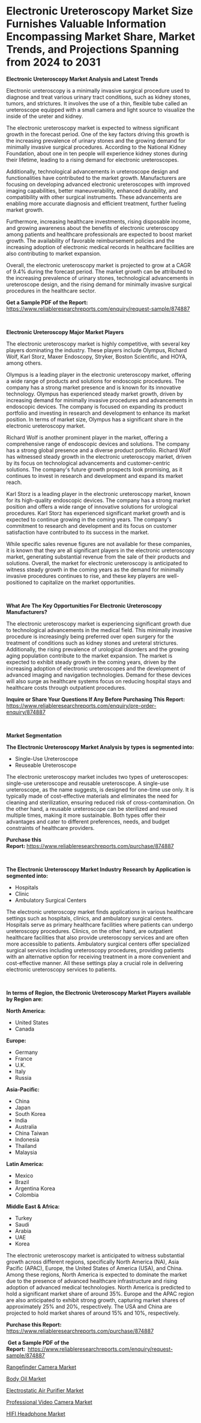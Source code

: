 <p><h1>Electronic Ureteroscopy Market Size Furnishes Valuable Information Encompassing Market Share, Market Trends, and Projections Spanning from 2024 to 2031</h1></p><p><strong>Electronic Ureteroscopy Market Analysis and Latest Trends</strong></p>
<p><p>Electronic ureteroscopy is a minimally invasive surgical procedure used to diagnose and treat various urinary tract conditions, such as kidney stones, tumors, and strictures. It involves the use of a thin, flexible tube called an ureteroscope equipped with a small camera and light source to visualize the inside of the ureter and kidney.</p><p>The electronic ureteroscopy market is expected to witness significant growth in the forecast period. One of the key factors driving this growth is the increasing prevalence of urinary stones and the growing demand for minimally invasive surgical procedures. According to the National Kidney Foundation, about one in ten people will experience kidney stones during their lifetime, leading to a rising demand for electronic ureteroscopes.</p><p>Additionally, technological advancements in ureteroscope design and functionalities have contributed to the market growth. Manufacturers are focusing on developing advanced electronic ureteroscopes with improved imaging capabilities, better maneuverability, enhanced durability, and compatibility with other surgical instruments. These advancements are enabling more accurate diagnosis and efficient treatment, further fueling market growth.</p><p>Furthermore, increasing healthcare investments, rising disposable income, and growing awareness about the benefits of electronic ureteroscopy among patients and healthcare professionals are expected to boost market growth. The availability of favorable reimbursement policies and the increasing adoption of electronic medical records in healthcare facilities are also contributing to market expansion.</p><p>Overall, the electronic ureteroscopy market is projected to grow at a CAGR of 9.4% during the forecast period. The market growth can be attributed to the increasing prevalence of urinary stones, technological advancements in ureteroscope design, and the rising demand for minimally invasive surgical procedures in the healthcare sector.</p></p>
<p><strong>Get a Sample PDF of the Report:&nbsp;</strong> <a href="https://www.reliableresearchreports.com/enquiry/request-sample/874887">https://www.reliableresearchreports.com/enquiry/request-sample/874887</a></p>
<p>&nbsp;</p>
<p><strong>Electronic Ureteroscopy Major Market Players</strong></p>
<p><p>The electronic ureteroscopy market is highly competitive, with several key players dominating the industry. These players include Olympus, Richard Wolf, Karl Storz, Maxer Endoscopy, Stryker, Boston Scientific, and HOYA, among others.</p><p>Olympus is a leading player in the electronic ureteroscopy market, offering a wide range of products and solutions for endoscopic procedures. The company has a strong market presence and is known for its innovative technology. Olympus has experienced steady market growth, driven by increasing demand for minimally invasive procedures and advancements in endoscopic devices. The company is focused on expanding its product portfolio and investing in research and development to enhance its market position. In terms of market size, Olympus has a significant share in the electronic ureteroscopy market.</p><p>Richard Wolf is another prominent player in the market, offering a comprehensive range of endoscopic devices and solutions. The company has a strong global presence and a diverse product portfolio. Richard Wolf has witnessed steady growth in the electronic ureteroscopy market, driven by its focus on technological advancements and customer-centric solutions. The company's future growth prospects look promising, as it continues to invest in research and development and expand its market reach.</p><p>Karl Storz is a leading player in the electronic ureteroscopy market, known for its high-quality endoscopic devices. The company has a strong market position and offers a wide range of innovative solutions for urological procedures. Karl Storz has experienced significant market growth and is expected to continue growing in the coming years. The company's commitment to research and development and its focus on customer satisfaction have contributed to its success in the market.</p><p>While specific sales revenue figures are not available for these companies, it is known that they are all significant players in the electronic ureteroscopy market, generating substantial revenue from the sale of their products and solutions. Overall, the market for electronic ureteroscopy is anticipated to witness steady growth in the coming years as the demand for minimally invasive procedures continues to rise, and these key players are well-positioned to capitalize on the market opportunities.</p></p>
<p>&nbsp;</p>
<p><strong>What Are The Key Opportunities For Electronic Ureteroscopy Manufacturers?</strong></p>
<p><p>The electronic ureteroscopy market is experiencing significant growth due to technological advancements in the medical field. This minimally invasive procedure is increasingly being preferred over open surgery for the treatment of conditions such as kidney stones and ureteral strictures. Additionally, the rising prevalence of urological disorders and the growing aging population contribute to the market expansion. The market is expected to exhibit steady growth in the coming years, driven by the increasing adoption of electronic ureteroscopes and the development of advanced imaging and navigation technologies. Demand for these devices will also surge as healthcare systems focus on reducing hospital stays and healthcare costs through outpatient procedures.</p></p>
<p><strong>Inquire or Share Your Questions If Any Before Purchasing This Report:</strong> <a href="https://www.reliableresearchreports.com/enquiry/pre-order-enquiry/874887">https://www.reliableresearchreports.com/enquiry/pre-order-enquiry/874887</a></p>
<p>&nbsp;</p>
<p><strong>Market Segmentation</strong></p>
<p><strong>The Electronic Ureteroscopy Market Analysis by types is segmented into:</strong></p>
<p><ul><li>Single-Use Ureteroscope</li><li>Reuseable Ureteroscope</li></ul></p>
<p><p>The electronic ureteroscopy market includes two types of ureteroscopes: single-use ureteroscope and reusable ureteroscope. A single-use ureteroscope, as the name suggests, is designed for one-time use only. It is typically made of cost-effective materials and eliminates the need for cleaning and sterilization, ensuring reduced risk of cross-contamination. On the other hand, a reusable ureteroscope can be sterilized and reused multiple times, making it more sustainable. Both types offer their advantages and cater to different preferences, needs, and budget constraints of healthcare providers.</p></p>
<p><strong>Purchase this Report:&nbsp;</strong><a href="https://www.reliableresearchreports.com/purchase/874887">https://www.reliableresearchreports.com/purchase/874887</a></p>
<p>&nbsp;</p>
<p><strong>The Electronic Ureteroscopy Market Industry Research by Application is segmented into:</strong></p>
<p><ul><li>Hospitals</li><li>Clinic</li><li>Ambulatory Surgical Centers</li></ul></p>
<p><p>The electronic ureteroscopy market finds applications in various healthcare settings such as hospitals, clinics, and ambulatory surgical centers. Hospitals serve as primary healthcare facilities where patients can undergo ureteroscopy procedures. Clinics, on the other hand, are outpatient healthcare facilities that also provide ureteroscopy services and are often more accessible to patients. Ambulatory surgical centers offer specialized surgical services including ureteroscopy procedures, providing patients with an alternative option for receiving treatment in a more convenient and cost-effective manner. All these settings play a crucial role in delivering electronic ureteroscopy services to patients.</p></p>
<p>&nbsp;</p>
<p><strong>In terms of Region, the Electronic Ureteroscopy Market Players available by Region are:</strong></p>
<p>
    <p> <strong> North America: </strong>
        <ul>
            <li>United States</li>
            <li>Canada</li>
        </ul>
        </p> 
    <p> <strong> Europe: </strong>
        <ul>
            <li>Germany</li>
            <li>France</li>
            <li>U.K.</li>
            <li>Italy</li>
            <li>Russia</li>
        </ul>
        </p> 
    <p> <strong> Asia-Pacific: </strong>
        <ul>
            <li>China</li>
            <li>Japan</li>
            <li>South Korea</li>
            <li>India</li>
            <li>Australia</li>
            <li>China Taiwan</li>
            <li>Indonesia</li>
            <li>Thailand</li>
            <li>Malaysia</li>
        </ul>
        </p> 
    <p> <strong> Latin America: </strong>
        <ul>
            <li>Mexico</li>
            <li>Brazil</li>
            <li>Argentina Korea</li>
            <li>Colombia</li>
        </ul>
        </p> 
    <p> <strong> Middle East & Africa: </strong>
        <ul>
            <li>Turkey</li>
            <li>Saudi</li>
            <li>Arabia</li>
            <li>UAE</li>
            <li>Korea</li>
        </ul>
    </p>
    </p>
<p><p>The electronic ureteroscopy market is anticipated to witness substantial growth across different regions, specifically North America (NA), Asia Pacific (APAC), Europe, the United States of America (USA), and China. Among these regions, North America is expected to dominate the market due to the presence of advanced healthcare infrastructure and rising adoption of advanced medical technologies. North America is predicted to hold a significant market share of around 35%. Europe and the APAC region are also anticipated to exhibit strong growth, capturing market shares of approximately 25% and 20%, respectively. The USA and China are projected to hold market shares of around 15% and 10%, respectively.</p></p>
<p><strong>Purchase this Report: </strong><a href="https://www.reliableresearchreports.com/purchase/874887">https://www.reliableresearchreports.com/purchase/874887</a></p>
<p>&nbsp;<strong>Get a Sample PDF of the Report:&nbsp;&nbsp;</strong><a href="https://www.reliableresearchreports.com/enquiry/request-sample/874887">https://www.reliableresearchreports.com/enquiry/request-sample/874887</a></p>
<p><strong></strong></p>
<p><p><a href="https://medium.com/@jakeferguson44521/rangefinder-camera-market-outlook-industry-overview-and-forecast-2024-to-2031-90bacf0e9193">Rangefinder Camera Market</a></p><p><a href="https://medium.com/@floyziemann8756/body-oil-market-research-report-its-history-and-forecast-2024-to-2031-a2546785d900">Body Oil Market</a></p><p><a href="https://medium.com/@floyziemann8756/electrostatic-air-purifier-market-insights-into-market-cagr-market-trends-and-growth-strategies-801b3fa6a1ed">Electrostatic Air Purifier Market</a></p><p><a href="https://medium.com/@jakeferguson44521/professional-video-camera-market-insights-into-market-cagr-market-trends-and-growth-strategies-da81c48bef3f">Professional Video Camera Market</a></p><p><a href="https://medium.com/@jakeferguson44521/hifi-headphone-market-insight-market-trends-growth-forecasted-from-2024-to-2031-d97a8c9ade4a">HIFI Headphone Market</a></p></p>